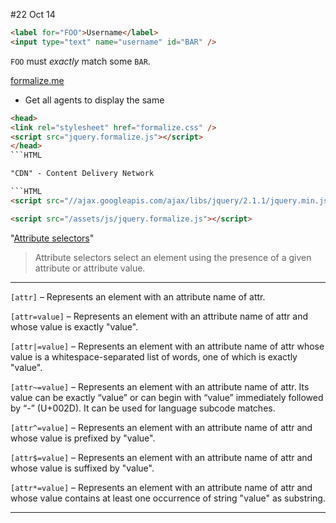 #22 Oct 14

```HTML
<label for="FOO">Username</label>
<input type="text" name="username" id="BAR" />
```

`FOO` must *exactly* match some `BAR`.


[formalize.me](http://formalize.me/)

* Get all agents to display the same

```HTML
<head>
<link rel="stylesheet" href="formalize.css" />
<script src="jquery.formalize.js"></script>
</head>
```HTML

"CDN" - Content Delivery Network

```HTML
<script src="//ajax.googleapis.com/ajax/libs/jquery/2.1.1/jquery.min.js"></script>
```

```HTML
<script src="/assets/js/jquery.formalize.js"></script>
```

"[Attribute selectors](https://developer.mozilla.org/en-US/docs/Web/CSS/Attribute_selectors)"

>Attribute selectors select an element using the presence of a given attribute or attribute value.

----

`[attr]` &ndash;
Represents an element with an attribute name of attr.

`[attr=value]` &ndash;
Represents an element with an attribute name of attr and whose value is exactly "value".

`[attr|=value]` &ndash;
Represents an element with an attribute name of attr whose value is a whitespace-separated list of words, one of which is exactly "value".

`[attr~=value]` &ndash;
Represents an element with an attribute name of attr. Its value can be exactly “value” or can begin with “value” immediately followed by “-” (U+002D). It can be used for language subcode matches.

`[attr^=value]` &ndash;
Represents an element with an attribute name of attr and whose value is prefixed by "value".

`[attr$=value]` &ndash;
Represents an element with an attribute name of attr and whose value is suffixed by "value".

`[attr*=value]` &ndash;
Represents an element with an attribute name of attr and whose value contains at least one occurrence of string "value" as substring.

----










